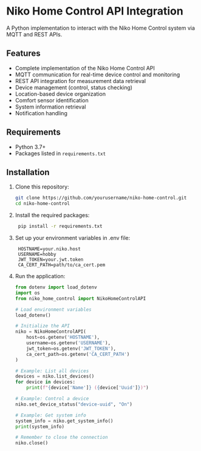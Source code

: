 # Niko Home Control API Integration

A Python implementation to interact with the Niko Home Control system via MQTT and REST APIs.

## Features

- Complete implementation of the Niko Home Control API
- MQTT communication for real-time device control and monitoring
- REST API integration for measurement data retrieval
- Device management (control, status checking)
- Location-based device organization
- Comfort sensor identification
- System information retrieval
- Notification handling

## Requirements

- Python 3.7+
- Packages listed in `requirements.txt`

## Installation

1. Clone this repository:
   ```bash
   git clone https://github.com/yourusername/niko-home-control.git
   cd niko-home-control
   
2. Install the required packages:
   ```bash
    pip install -r requirements.txt

3. Set up your environment variables in .env file:
   ```text
    HOSTNAME=your.niko.host
    USERNAME=hobby
    JWT_TOKEN=your.jwt.token
    CA_CERT_PATH=path/to/ca_cert.pem
   
4. Run the application:
    ```python
    from dotenv import load_dotenv
    import os
    from niko_home_control import NikoHomeControlAPI
    
    # Load environment variables
    load_dotenv()
    
    # Initialize the API
    niko = NikoHomeControlAPI(
        host=os.getenv('HOSTNAME'),
        username=os.getenv('USERNAME'),
        jwt_token=os.getenv('JWT_TOKEN'),
        ca_cert_path=os.getenv('CA_CERT_PATH')
    )
    
    # Example: List all devices
    devices = niko.list_devices()
    for device in devices:
        print(f"{device['Name']} ({device['Uuid']})")
    
    # Example: Control a device
    niko.set_device_status("device-uuid", "On")
    
    # Example: Get system info
    system_info = niko.get_system_info()
    print(system_info)
    
    # Remember to close the connection
    niko.close()
